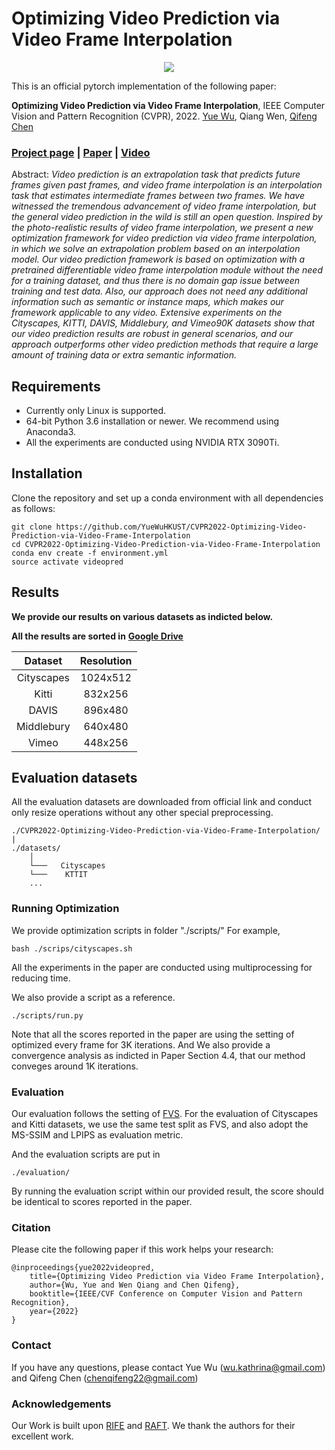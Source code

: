 # Optimizing Video Prediction via Video Frame Interpolation

<p align="center"> 
<img src="/images/demo.gif">
</p>

This is an official pytorch implementation of the following paper:

**Optimizing Video Prediction via Video Frame Interpolation**, IEEE Computer Vision and Pattern Recognition (CVPR), 2022.
[Yue Wu](https://yuewuhkust.github.io/), Qiang Wen, [Qifeng Chen](https://cqf.io/)

### [Project page](https://yuewuhkust.github.io/OVP_VFI/) | [Paper](https://openaccess.thecvf.com/content/CVPR2022/papers/Wu_Optimizing_Video_Prediction_via_Video_Frame_Interpolation_CVPR_2022_paper.pdf) | [Video](https://www.youtube.com/watch?v=sRudlC9r8VM) ###

Abstract:
_Video prediction is an extrapolation task that predicts future frames given past frames, and video frame interpolation is an interpolation task that estimates intermediate frames between two frames. We have witnessed the tremendous advancement of video frame interpolation, but the general video prediction in the wild is still an open question. Inspired by the photo-realistic results of video frame interpolation, we present a new optimization framework for video prediction via video frame interpolation, in which we solve an extrapolation problem based on an interpolation model. Our video prediction framework is based on optimization with a pretrained differentiable video frame interpolation module without the need for a training dataset, and thus there is no domain gap issue between training and test data. Also, our approach does not need any additional information such as semantic or instance maps, which makes our framework applicable to any video. Extensive experiments on the Cityscapes, KITTI, DAVIS, Middlebury, and Vimeo90K datasets show that our video prediction results are robust in general scenarios, and our approach outperforms other video prediction methods that require a large amount of training data or extra semantic information._

## Requirements
- Currently only Linux is supported.
- 64-bit Python 3.6 installation or newer. We recommend using Anaconda3.
- All the experiments are conducted using NVIDIA RTX 3090Ti. 

## Installation
Clone the repository and set up a conda environment with all dependencies as follows:
```
git clone https://github.com/YueWuHKUST/CVPR2022-Optimizing-Video-Prediction-via-Video-Frame-Interpolation
cd CVPR2022-Optimizing-Video-Prediction-via-Video-Frame-Interpolation
conda env create -f environment.yml
source activate videopred
```

## Results
**We provide our results on various datasets as indicted below.**

**All the results are sorted in** [**Google Drive**](https://drive.google.com/drive/folders/1OkZmFUL3AYpWUN2q-QgvwE3TueoALBu9?usp=sharing)

|Dataset|Resolution|
|:----:|:-----------:|
|Cityscapes | 1024x512 |
|Kitti | 832x256 |
|DAVIS | 896x480 |
|Middlebury | 640x480 |
|Vimeo | 448x256 |

## Evaluation datasets
All the evaluation datasets are downloaded from official link and conduct only resize operations without any other special preprocessing.

```
./CVPR2022-Optimizing-Video-Prediction-via-Video-Frame-Interpolation/
|
./datasets/
    │
    └───   Cityscapes
    └───    KTTIT
    ...
```


### Running Optimization
We provide optimization scripts in folder "./scripts/"
For example, 
```
bash ./scrips/cityscapes.sh
```
All the experiments in the paper are conducted using multiprocessing for reducing time. 

We also provide a script as a reference.
```
./scripts/run.py
```


Note that all the scores reported in the paper are using the setting of optimized every frame for 3K iterations. And We also provide a convergence analysis as indicted in Paper Section 4.4, that our method conveges around 1K iterations. 

### Evaluation

Our evaluation follows the setting of [FVS](https://github.com/YueWuHKUST/CVPR2020-FutureVideoSynthesis).
For the evaluation of Cityscapes and Kitti datasets, we use the same test split as FVS, and also adopt the MS-SSIM and LPIPS as evaluation metric.

And the evaluation scripts are put in 
```
./evaluation/
```
By running the evaluation script within our provided result, the score should be identical to scores reported in the paper.



### Citation

Please cite the following paper if this work helps your research:

    @inproceedings{yue2022videopred,
		title={Optimizing Video Prediction via Video Frame Interpolation},
		author={Wu, Yue and Wen Qiang and Chen Qifeng},
		booktitle={IEEE/CVF Conference on Computer Vision and Pattern Recognition},
		year={2022}
	}

### Contact
If you have any questions, please contact Yue Wu (wu.kathrina@gmail.com) and Qifeng Chen (chenqifeng22@gmail.com)

### Acknowledgements
Our Work is built upon [RIFE](https://github.com/megvii-research/ECCV2022-RIFE) and [RAFT](https://github.com/princeton-vl/RAFT). We thank the authors for their excellent work. 